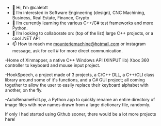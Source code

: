 - 👋 Hi, I’m @calebtt
- 👀 I’m interested in Software Engineering (design), CNC Machining, Business, Real Estate, Finance, Crypto
- 🌱 I’m currently learning the various C++/C# test frameworks and more Python.
- 💞️ I’m looking to collaborate on: (top of the list) large C++ projects, or a cool .NET API
- 📫 How to reach me mounteriemachine@hotmail.com or instagram message, ask for cell # for more direct communication.

-Home of Xinmapper, a native C++ Windows API (XINPUT lib) Xbox 360 controller to keyboard and mouse input project.

-HookSpeech, a project made of 3 projects, a C/C++ DLL, a C++/CLI class library around some of it's functions, and a C# GUI project;
all coming together to allow the user to easily replace their keyboard alphabet with another, on the fly.

-AutoRenameEdit.py, a Python app to quickly rename an entire directory of image files with new names drawn from
a large dictionary file, randomly.


If only I had started using Github sooner, there would be a lot more projects here!

<!---
calebtt/calebtt is a ✨ special ✨ repository because its `README.md` (this file) appears on your GitHub profile.
You can click the Preview link to take a look at your changes.
--->
